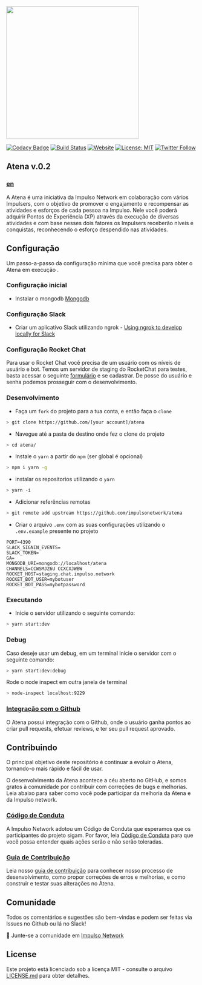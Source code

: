 <img src="https://impulso.network/assets/images/impulsonetwork-logo.svg" style="width: 350px">

[![Codacy Badge](https://api.codacy.com/project/badge/Grade/6b19092045904984b19c4775927d10b1)](https://app.codacy.com/app/impulsonetwork/atena?utm_source=github.com&utm_medium=referral&utm_content=impulsonetwork/atena&utm_campaign=Badge_Grade_Settings)
[![Build Status](https://dev.azure.com/impulsonetwork/Atena/_apis/build/status/impulsonetwork.atena)](https://dev.azure.com/impulsonetwork/Atena/_build/latest?definitionId=3)
[![Website](https://img.shields.io/website-up-down-green-red/http/shields.io.svg?label=about)](http://impulso.network)
[![License: MIT](https://img.shields.io/badge/License-MIT-blue.svg)](LICENSE)
[![Twitter Follow](https://img.shields.io/twitter/follow/impulsonetwork.svg?style=social&label=Follow)](https://twitter.com/impulsonetwork)


## Atena v.0.2

### [en](https://github.com/impulsonetwork/atena/blob/master/README_EN.md)

A Atena é uma iniciativa da Impulso Network em colaboração com vários Impulsers, com o objetivo de promover o engajamento e recompensar as atividades e esforços de cada pessoa na Impulso. Nele você poderá adquirir Pontos de Experiência (XP) através da execução de diversas atividades e com base nesses dois fatores os Impulsers receberão níveis e conquistas, reconhecendo o esforço despendido nas atividades.

## Configuração

Um passo-a-passo da configuração mínima que você precisa para obter o Atena em execução .

### Configuração inicial

- Instalar o mongodb [Mongodb](https://docs.mongodb.com/manual/installation/)

### Configuração Slack
- Criar um aplicativo Slack utilizando ngrok - [Using ngrok to develop locally for Slack](https://api.slack.com/tutorials/tunneling-with-ngrok)

### Configuração Rocket Chat

Para usar o Rocket Chat você precisa de um usuário com os níveis de usuário e bot. Temos um servidor de staging do RocketChat para testes, basta acessar o seguinte [formulário](https://impulsowork.typeform.com/to/nnIHqr) e se cadastrar. De posse do usuário e senha podemos prosseguir com o desenvolvimento.


### Desenvolvimento

- Faça um  `fork` do projeto para a tua conta, e então faça o `clone`
```sh
> git clone https://github.com/[your account]/atena
```

- Navegue até a pasta de destino onde fez o clone do projeto
```sh
> cd atena/
```

- Instale o `yarn` a partir do `npm` (ser global é opcional)
```sh
> npm i yarn -g
```

- instalar os repositorios utilizando o `yarn`
```sh
> yarn -i
```

- Adicionar referências remotas
```sh
> git remote add upstream https://github.com/impulsonetwork/atena
```
- Criar o arquivo `.env` com as suas configurações utilizando o `.env.example` presente no projeto
```
PORT=4390
SLACK_SIGNIN_EVENTS=
SLACK_TOKEN=
GA=
MONGODB_URI=mongodb://localhost/atena
CHANNELS=CCWSMJZ6U CCXCXJWBW
ROCKET_HOST=staging.chat.impulso.network
ROCKET_BOT_USER=mybotuser
ROCKET_BOT_PASS=mybotpassword
```

### Executando

- Inicie o servidor utilizando o seguinte comando:

```sh
> yarn start:dev
```

### Debug

Caso deseje usar um debug, em um terminal inicie o servidor com o seguinte comando:

```sh
> yarn start:dev:debug
```

Rode o node inspect em outra janela de terminal

```sh
> node-inspect localhost:9229
```

### [Integração com o Github](GITHUB.md)

O Atena possui integração com o Github, onde o usuário ganha pontos ao criar pull requests, efetuar reviews, e ter seu pull request aprovado.


## Contribuindo

O principal objetivo deste repositório é continuar a evoluir o Atena, tornando-o mais rápido e fácil de usar.

O desenvolvimento da Atena acontece a céu aberto no GitHub, e somos gratos à comunidade por contribuir com correções de bugs e melhorias. Leia abaixo para saber como você pode participar da melhoria da Atena e da Impulso network.

### [Código de Conduta](CONTRIBUTING.md)

A Impulso Network adotou um Código de Conduta que esperamos que os participantes do projeto sigam. Por favor, leia [Código de Conduta](CONTRIBUTING.md) para que você possa entender quais ações serão e não serão toleradas.

### [Guia de Contribuição](CONTRIBUTING.md)

Leia nosso [guia de contribuição](CONTRIBUTING.md) para conhecer nosso processo de desenvolvimento, como propor correções de erros e melhorias, e como construir e testar suas alterações no Atena.

## Comunidade

Todos os comentários e sugestões são bem-vindas e podem ser feitas via Issues no Github ou lá no Slack!

💬 Junte-se a comunidade em [Impulso Network](https://impulso.network)

## License

Este projeto está licenciado sob a licença MIT - consulte o arquivo [LICENSE.md](LICENSE.md) para obter detalhes.
